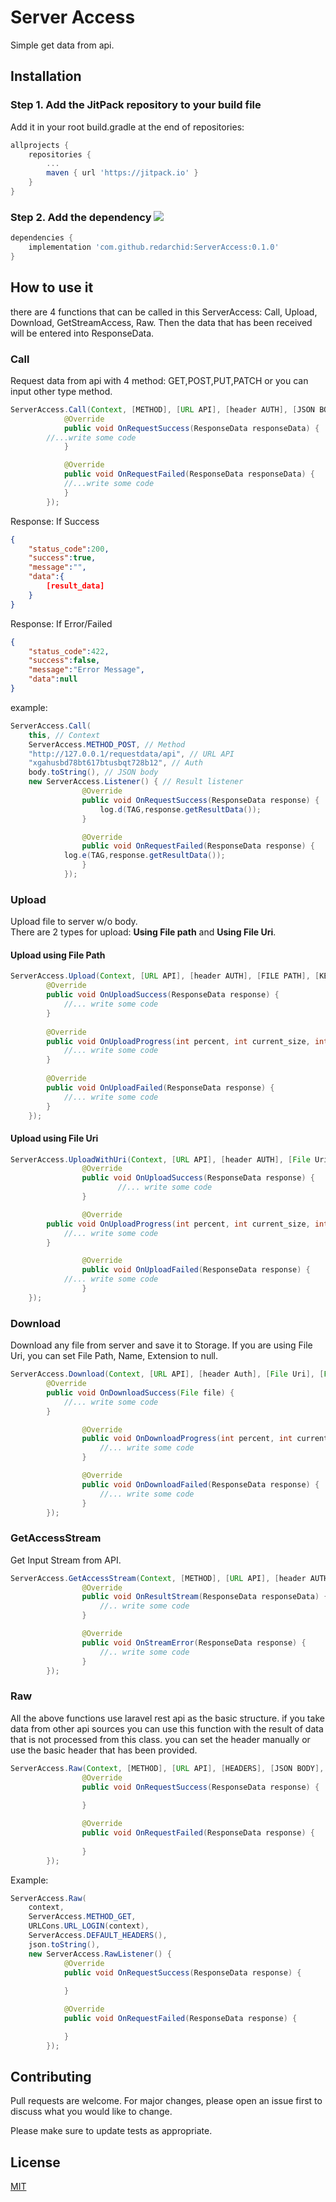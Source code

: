 # Server Access

Simple get data from api.


## Installation
### Step 1. Add the JitPack repository to your build file

Add it in your root build.gradle at the end of repositories:

```gradle
allprojects {
	repositories {
		...
		maven { url 'https://jitpack.io' }
	}
}
```

### Step 2. Add the dependency [![](https://jitpack.io/v/redarchid/ServerAccess.svg)](https://jitpack.io/#redarchid/ServerAccess)

```gradle
dependencies {
	implementation 'com.github.redarchid:ServerAccess:0.1.0'
}
```

## How to use it
there are 4 functions that can be called in this ServerAccess: Call, Upload, Download, GetStreamAccess, Raw.
Then the data that has been received will be entered into ResponseData.

### Call
Request data from api with 4 method: GET,POST,PUT,PATCH or you can input other type method.
```java
ServerAccess.Call(Context, [METHOD], [URL API], [header AUTH], [JSON BODY], new ServerAccess.Listener() {
            @Override
            public void OnRequestSuccess(ResponseData responseData) {
		//...write some code
            }

            @Override
            public void OnRequestFailed(ResponseData responseData) {
	    	//...write some code
            }
        });
```
Response: If Success
```json
{
	"status_code":200,
	"success":true,
	"message":"",
	"data":{
		[result_data]
	}
}
```
Response: If Error/Failed
```json
{
	"status_code":422, 
	"success":false,
	"message":"Error Message",
	"data":null
}
```

example:
```java
ServerAccess.Call(
	this, // Context
	ServerAccess.METHOD_POST, // Method
	"http://127.0.0.1/requestdata/api", // URL API
	"xgahusbd78bt617btusbqt728b12", // Auth
	body.toString(), // JSON body
	new ServerAccess.Listener() { // Result listener
                @Override
                public void OnRequestSuccess(ResponseData response) {
                    log.d(TAG,response.getResultData());
                }

                @Override
                public void OnRequestFailed(ResponseData response) {
		    log.e(TAG,response.getResultData());
                }
            });
```

### Upload
Upload file to server w/o body.</br>
There are 2 types for upload: <b>Using File path</b> and <b>Using File Uri</b>.
</br>
#### Upload using File Path
```java
ServerAccess.Upload(Context, [URL API], [header AUTH], [FILE PATH], [KEY QUERY], [JSON BODY], new ServerAccess.UploadListener() {
		@Override 
		public void OnUploadSuccess(ResponseData response) {
			//... write some code
		}
			
		@Override 
		public void OnUploadProgress(int percent, int current_size, int total_size, boolean uploadComplete) {
			//... write some code
		}
			
		@Override 
		public void OnUploadFailed(ResponseData response) {
			//... write some code
		}
	});
```

#### Upload using File Uri
```java
ServerAccess.UploadWithUri(Context, [URL API], [header AUTH], [File Uri], [File Name], [KEY QUERY], [JSON BODY], new ServerAccess.UploadListener() {
                @Override
                public void OnUploadSuccess(ResponseData response) {
                    	//... write some code
                }

                @Override 
		public void OnUploadProgress(int percent, int current_size, int total_size, boolean uploadComplete) {
			//... write some code
		}

                @Override
                public void OnUploadFailed(ResponseData response) {
			//... write some code
                }
	});
```

### Download
Download any file from server and save it to Storage.
If you are using File Uri, you can set File Path, Name, Extension to null.
```java
ServerAccess.Download(Context, [URL API], [header Auth], [File Uri], [File Path], [File Name], [File Extension], new ServerAccess.DownloadListener() {
		@Override
		public void OnDownloadSuccess(File file) {
			//... write some code
		}

            	@Override
            	public void OnDownloadProgress(int percent, int current_size, int total_size) {
                	//... write some code
            	}

            	@Override
            	public void OnDownloadFailed(ResponseData response) {
                	//... write some code
            	}
        });
```

### GetAccessStream
Get Input Stream from API.
```java
ServerAccess.GetAccessStream(Context, [METHOD], [URL API], [header AUTH], [JSON BODY], new ServerAccess.StreamListener() {
            	@Override
            	public void OnResultStream(ResponseData responseData) {
                	//.. write some code
            	}

            	@Override
            	public void OnStreamError(ResponseData response) {
                	//.. write some code
            	}
        });
```

### Raw
All the above functions use laravel rest api as the basic structure. if you take data from other api sources you can use this function with the result of data that is not processed from this class. you can set the header manually or use the basic header that has been provided.
```java
ServerAccess.Raw(Context, [METHOD], [URL API], [HEADERS], [JSON BODY], new ServerAccess.RawListener() {
            	@Override
            	public void OnRequestSuccess(ResponseData response) {
                
            	}

            	@Override
            	public void OnRequestFailed(ResponseData response) {
	
            	}
        });

```

Example:
```java
ServerAccess.Raw(
	context, 
	ServerAccess.METHOD_GET, 
	URLCons.URL_LOGIN(context), 
	ServerAccess.DEFAULT_HEADERS(), 
	json.toString(), 
	new ServerAccess.RawListener() {
            @Override
            public void OnRequestSuccess(ResponseData response) {
                
            }

            @Override
            public void OnRequestFailed(ResponseData response) {

            }
        });
```


## Contributing
Pull requests are welcome. For major changes, please open an issue first to discuss what you would like to change.

Please make sure to update tests as appropriate.

## License
[MIT](https://choosealicense.com/licenses/mit/)

